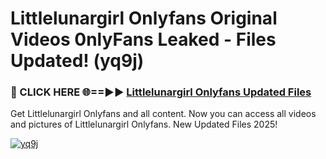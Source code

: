 # Littlelunargirl Onlyfans Original Videos 0nlyFans Leaked - Files Updated! (yq9j)

<h3>🔴 CLICK HERE 🌐==►► <a href="https://tinyurl.com/ehrbuxhb" rel="nofollow">Littlelunargirl Onlyfans Updated Files</a></h3>

Get Littlelunargirl Onlyfans and all content. Now you can access all videos and pictures of Littlelunargirl Onlyfans. New Updated Files 2025!

[![yq9j](https://i.imgur.com/lVYEuWS.gif)](https://tinyurl.com/ehrbuxhb)
